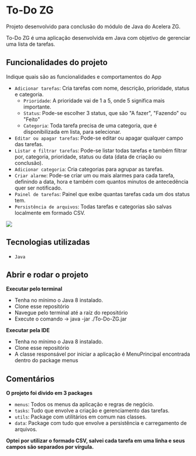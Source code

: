 # To-Do ZG

Projeto desenvolvido para conclusão do módulo de Java do Acelera ZG.

To-Do ZG é uma aplicação desenvolvida em Java com objetivo de gerenciar uma lista de tarefas.

## Funcionalidades do projeto

Indique quais são as funcionalidades e comportamentos do App

- `Adicionar tarefas`: Cria tarefas com nome, descrição, prioridade, status e categoria.
    - `Prioridade`: A prioridade vai de 1 a 5, onde 5 significa mais importante.
    - `Status`: Pode-se escolher 3 status, que são "A fazer", "Fazendo" ou "Feito"
    - `Categoria`: Toda tarefa precisa de uma categoria, que é disponibilizada em lista, para selecionar.
- `Editar ou apagar tarefas`: Pode-se editar ou apagar qualquer campo das tarefas.
- `Listar e filtrar tarefas`: Pode-se listar todas tarefas e também filtrar por, categoria, prioridade, status ou data (data de criação ou conclusão).
- `Adicionar categoria`: Cria categorias para agrupar as tarefas.
- `Criar alarme`: Pode-se criar um ou mais alarmes para cada tarefa, definindo a data, hora e também com quantos minutos de antecedência quer ser notificado.
- `Painel de tarefas`: Painel que exibe quantas tarefas cada um dos status tem.
- `Persistência de arquivos`: Todas tarefas e categorias são salvas localmente em formado CSV.


![](https://uploaddeimagens.com.br/images/004/308/425/original/Screenshot_from_2023-01-22_14-58-36.png?1674410340)


## Tecnologias utilizadas

- `Java`


## Abrir e rodar o projeto

**Executar pelo terminal**
- Tenha no mínimo o Java 8 instalado.
- Clone esse repositório
- Navegue pelo terminal até a raíz do repositório
- Execute o comando -> java -jar ./To-Do-ZG.jar

**Executar pela IDE**
- Tenha no mínimo o Java 8 instalado.
- Clone esse repositório
- A classe responsável por iniciar a aplicação é MenuPrincipal encontrada dentro do package menus

## Comentários

**O projeto foi divido em 3 packages**
- `menus`: Todos os menus da aplicação e regras de negócio.
- `tasks`: Tudo que envolve a criação e gerenciamento das tarefas.
- `utils`: Package com utilitários em comum nas classes.
- `data`: Package com tudo que envolve a persistência e carregamento de arquivos.

**Optei por utilizar o formado CSV, salvei cada tarefa em uma linha e seus campos são separados por vírgula.**